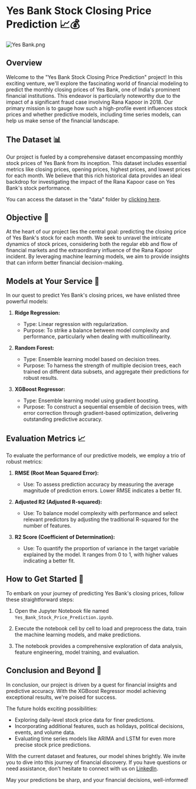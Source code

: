 # Yes Bank Stock Closing Price Prediction 📈💰
![Yes Bank.png]([https://github.com/meabhaykr/Yes-Bank-Stock-Closing-Price-prediction/blob/main/image/Yes%20Bank%20Stock%20Closing%20Price%20Prediction.png](https://github.com/meabhaykr/Yes-Bank-Stock-Closing-Price-prediction/blob/main/image/Yes%20Bank.png))
## Overview
Welcome to the "Yes Bank Stock Closing Price Prediction" project! In this exciting venture, we'll explore the fascinating world of financial modeling to predict the monthly closing prices of Yes Bank, one of India's prominent financial institutions. This endeavor is particularly noteworthy due to the impact of a significant fraud case involving Rana Kapoor in 2018. Our primary mission is to gauge how such a high-profile event influences stock prices and whether predictive models, including time series models, can help us make sense of the financial landscape.

## The Dataset 📊
Our project is fueled by a comprehensive dataset encompassing monthly stock prices of Yes Bank from its inception. This dataset includes essential metrics like closing prices, opening prices, highest prices, and lowest prices for each month. We believe that this rich historical data provides an ideal backdrop for investigating the impact of the Rana Kapoor case on Yes Bank's stock performance.

You can access the dataset in the "data" folder by [clicking here](https://drive.google.com/file/d/1XmDjz29BCFYRpgTBHFfJlQnPwWElGHqH/view?usp=sharing).

## Objective 🎯
At the heart of our project lies the central goal: predicting the closing price of Yes Bank's stock for each month. We seek to unravel the intricate dynamics of stock prices, considering both the regular ebb and flow of financial markets and the extraordinary influence of the Rana Kapoor incident. By leveraging machine learning models, we aim to provide insights that can inform better financial decision-making.

## Models at Your Service 🤖
In our quest to predict Yes Bank's closing prices, we have enlisted three powerful models:

1. **Ridge Regression:**
   - Type: Linear regression with regularization.
   - Purpose: To strike a balance between model complexity and performance, particularly when dealing with multicollinearity.

2. **Random Forest:**
   - Type: Ensemble learning model based on decision trees.
   - Purpose: To harness the strength of multiple decision trees, each trained on different data subsets, and aggregate their predictions for robust results.

3. **XGBoost Regressor:**
   - Type: Ensemble learning model using gradient boosting.
   - Purpose: To construct a sequential ensemble of decision trees, with error correction through gradient-based optimization, delivering outstanding predictive accuracy.

## Evaluation Metrics 📈
To evaluate the performance of our predictive models, we employ a trio of robust metrics:

1. **RMSE (Root Mean Squared Error):**
   - Use: To assess prediction accuracy by measuring the average magnitude of prediction errors. Lower RMSE indicates a better fit.

2. **Adjusted R2 (Adjusted R-squared):**
   - Use: To balance model complexity with performance and select relevant predictors by adjusting the traditional R-squared for the number of features.

3. **R2 Score (Coefficient of Determination):**
   - Use: To quantify the proportion of variance in the target variable explained by the model. It ranges from 0 to 1, with higher values indicating a better fit.

## How to Get Started 🚀
To embark on your journey of predicting Yes Bank's closing prices, follow these straightforward steps:

1. Open the Jupyter Notebook file named `Yes_Bank_Stock_Price_Prediction.ipynb`.

2. Execute the notebook cell by cell to load and preprocess the data, train the machine learning models, and make predictions.

3. The notebook provides a comprehensive exploration of data analysis, feature engineering, model training, and evaluation.

## Conclusion and Beyond 🌟
In conclusion, our project is driven by a quest for financial insights and predictive accuracy. With the XGBoost Regressor model achieving exceptional results, we're poised for success. 

The future holds exciting possibilities:
- Exploring daily-level stock price data for finer predictions.
- Incorporating additional features, such as holidays, political decisions, events, and volume data.
- Evaluating time series models like ARIMA and LSTM for even more precise stock price predictions.

With the current dataset and features, our model shines brightly. We invite you to dive into this journey of financial discovery. If you have questions or need assistance, don't hesitate to connect with us on [LinkedIn](https://www.linkedin.com/in/meabhaykr/).

May your predictions be sharp, and your financial decisions, well-informed!
